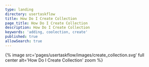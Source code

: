 ```yaml
---
type: landing
directory: usertaskflow
title: How Do I Create Collection
page_title: How Do I Create Collection
description: How Do I Create Collection
keywords: 'adding, coolection, create'
published: true
allowSearch: true
---
```

{% image src='pages/usertaskflow/images/create_collection.svg' full center alt='How Do I Create Collection' zoom %} 
